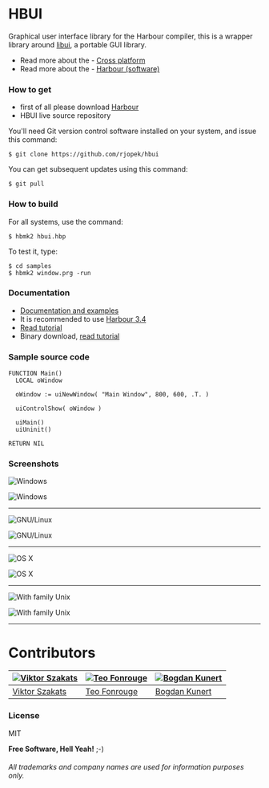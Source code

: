 # **HBUI**

Graphical user interface library for the Harbour compiler, this is a wrapper library around [libui](https://github.com/andlabs/libui), a portable GUI library.

- Read more about the - [Cross platform](https://en.wikipedia.org/wiki/Cross-platform)
- Read more about the - [Harbour (software)](https://en.wikipedia.org/wiki/Harbour_(software))

### How to get
- first of all please download [Harbour](https://github.com/harbour/core)
- HBUI live source repository

You'll need Git version control software installed on your system, and issue this command:
```
$ git clone https://github.com/rjopek/hbui
```
You can get subsequent updates using this command:

```
$ git pull
```

### How to build
For all systems, use the command:
```
$ hbmk2 hbui.hbp
```
To test it, type:
```
$ cd samples
$ hbmk2 window.prg -run
```
### Documentation

- [Documentation and examples](https://github.com/rjopek/hbui/blob/master/docs/md/documentation.md)
- It is recommended to use [Harbour 3.4](https://github.com/vszakats/harbour-core)
- [Read tutorial](https://github.com/rjopek/HBUI/blob/master/docs/tutorial/README.md)
- Binary download, [read tutorial](https://github.com/rjopek/HBUI/blob/master/docs/tutorial/README.md#binary-download)


### Sample source code
```harbour
FUNCTION Main()
  LOCAL oWindow

  oWindow := uiNewWindow( "Main Window", 800, 600, .T. )

  uiControlShow( oWindow )

  uiMain()
  uiUninit()

RETURN NIL
```
### Screenshots

![Windows](samples/window_window.gif "Windows 10 desktop")

![Windows](samples/window_window_samples_02.png "Windows 10 desktop")

---

![GNU/Linux](samples/window_ubuntu.gif "With family Linux Ubuntu desktop, based on GNOME")

![GNU/Linux](samples/window_ubuntu_samples_02.png "With family Linux Ubuntu desktop, based on GNOME")

---

![OS X](samples/window_darwin.gif "Desktop Aqua in OS X" )

![OS X](samples/window_darwin_samples_02.png "Desktop Aqua in OS X")

---

![With family Unix](samples/window_freebsd.gif "With family Unix FreeBSD desktop MATE, based on GNOME 2.32.")

![With family Unix](samples/window_freebsd_samples_02.png "With family Unix FreeBSD desktop MATE, based on GNOME 2.32.")

---

# Contributors

[![Viktor Szakats](https://avatars3.githubusercontent.com/u/1446897?s=400&v=4)](https://github.com/vszakats) | [![Teo Fonrouge](https://avatars2.githubusercontent.com/u/1561244?s=400&v=4)](https://github.com/tfonrouge) | [![Bogdan Kunert](https://avatars0.githubusercontent.com/u/6351667?s=400&v=4)](https://github.com/bkunert)
---|---|---
[Viktor Szakats](https://github.com/vszakats) | [Teo Fonrouge](https://github.com/tfonrouge) | [Bogdan Kunert](https://github.com/bkunert)


### License
MIT

**Free Software, Hell Yeah!** ;-)

###### All trademarks and company names are used for information purposes only.

